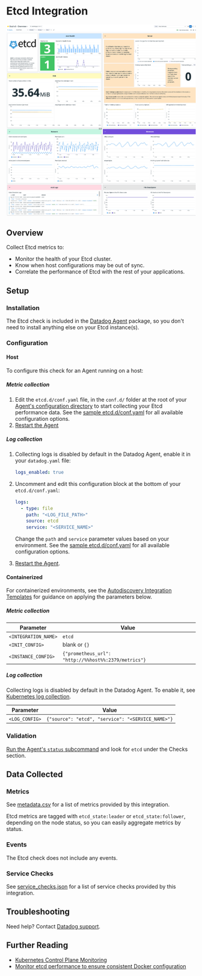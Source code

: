 # Etcd Integration

![Etcd Dashboard][1]

## Overview

Collect Etcd metrics to:

- Monitor the health of your Etcd cluster.
- Know when host configurations may be out of sync.
- Correlate the performance of Etcd with the rest of your applications.

## Setup

### Installation

The Etcd check is included in the [Datadog Agent][2] package, so you don't need to install anything else on your Etcd instance(s).

### Configuration

<!-- xxx tabs xxx -->
<!-- xxx tab "Host" xxx -->

#### Host

To configure this check for an Agent running on a host:

##### Metric collection

1. Edit the `etcd.d/conf.yaml` file, in the `conf.d/` folder at the root of your [Agent's configuration directory][3] to start collecting your Etcd performance data. See the [sample etcd.d/conf.yaml][4] for all available configuration options.
2. [Restart the Agent][5]

##### Log collection

1. Collecting logs is disabled by default in the Datadog Agent, enable it in your `datadog.yaml` file:

    ```yaml
    logs_enabled: true
    ```

2. Uncomment and edit this configuration block at the bottom of your `etcd.d/conf.yaml`:

    ```yaml
    logs:
      - type: file
        path: "<LOG_FILE_PATH>"
        source: etcd
        service: "<SERVICE_NAME>"
    ```

    Change the `path` and `service` parameter values based on your environment. See the [sample etcd.d/conf.yaml][4] for all available configuration options.

3. [Restart the Agent][5].

<!-- xxz tab xxx -->
<!-- xxx tab "Containerized" xxx -->

#### Containerized

For containerized environments, see the [Autodiscovery Integration Templates][6] for guidance on applying the parameters below.

##### Metric collection

| Parameter            | Value                                                |
| -------------------- | ---------------------------------------------------- |
| `<INTEGRATION_NAME>` | `etcd`                                               |
| `<INIT_CONFIG>`      | blank or `{}`                                        |
| `<INSTANCE_CONFIG>`  | `{"prometheus_url": "http://%%host%%:2379/metrics"}` |

##### Log collection

Collecting logs is disabled by default in the Datadog Agent. To enable it, see [Kubernetes log collection][7].

| Parameter      | Value                                             |
| -------------- | ------------------------------------------------- |
| `<LOG_CONFIG>` | `{"source": "etcd", "service": "<SERVICE_NAME>"}` |

<!-- xxz tab xxx -->
<!-- xxz tabs xxx -->

### Validation

[Run the Agent's `status` subcommand][8] and look for `etcd` under the Checks section.

## Data Collected

### Metrics

See [metadata.csv][9] for a list of metrics provided by this integration.

Etcd metrics are tagged with `etcd_state:leader` or `etcd_state:follower`, depending on the node status, so you can easily aggregate metrics by status.

### Events

The Etcd check does not include any events.

### Service Checks

See [service_checks.json][10] for a list of service checks provided by this integration.

## Troubleshooting

Need help? Contact [Datadog support][11].

## Further Reading

- [Kubernetes Control Plane Monitoring][13]
- [Monitor etcd performance to ensure consistent Docker configuration][12]

[1]: https://raw.githubusercontent.com/DataDog/integrations-core/master/etcd/images/etcd_dashboard.png
[2]: https://app.datadoghq.com/account/settings/agent/latest
[3]: https://docs.datadoghq.com/agent/guide/agent-configuration-files/#agent-configuration-directory
[4]: https://github.com/DataDog/integrations-core/blob/master/etcd/datadog_checks/etcd/data/conf.yaml.example
[5]: https://docs.datadoghq.com/agent/guide/agent-commands/#start-stop-and-restart-the-agent
[6]: https://docs.datadoghq.com/agent/kubernetes/integrations/
[7]: https://docs.datadoghq.com/agent/kubernetes/log/
[8]: https://docs.datadoghq.com/agent/guide/agent-commands/#agent-status-and-information
[9]: https://github.com/DataDog/integrations-core/blob/master/etcd/metadata.csv
[10]: https://github.com/DataDog/integrations-core/blob/master/etcd/assets/service_checks.json
[11]: https://docs.datadoghq.com/help/
[12]: https://www.datadoghq.com/blog/monitor-etcd-performance
[13]: https://docs.datadoghq.com/agent/kubernetes/control_plane/?tab=helm

